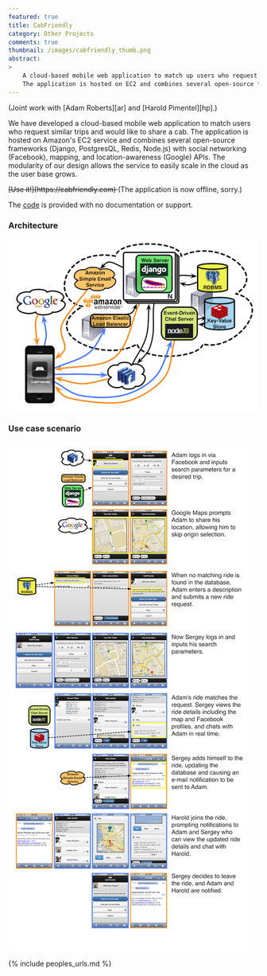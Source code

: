 ```yaml
---
featured: true
title: CabFriendly
category: Other Projects
comments: true
thumbnail: /images/cabfriendly_thumb.png
abstract:
>
    A cloud-based mobile web application to match up users who request similar trips and would like to share a cab.
    The application is hosted on EC2 and combines several open-source frameworks with social networking and location-awareness APIs.
---
```


(Joint work with [Adam Roberts][ar] and [Harold Pimentel][hp].)

We have developed a cloud-based mobile web application to match users who request similar trips and would like to share a cab.
The application is hosted on Amazon's EC2 service and combines several open-source frameworks (Django, PostgresQL, Redis, Node.js) with social networking (Facebook), mapping, and location-awareness (Google) APIs.
The modularity of our design allows the service to easily scale in the cloud as the user base grows.

<del markdown="1">
    [Use it!](https://cabfriendly.com)
</del>
(The application is now offline, sorry.)

The [code](https://github.com/sergeyk/cabfriendly) is provided with no documentation or support.

### Architecture

![Architecture of our application.](/images/cabfriendly/architecture.png)

### Use case scenario

![A use case scenario in screenshots of the app.](/images/cabfriendly/use_case.png)

{% include peoples_urls.md %}
